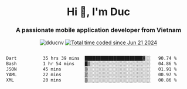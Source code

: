 <h1 align="center">
  Hi 👋, I'm  Duc</h1>
<h3 align="center">A passionate mobile application developer from Vietnam</h3>  
  
<p align="center"> <img src="https://komarev.com/ghpvc/?username=dducnv&label=Profile%20views&color=0e75b6&style=flat" alt="dducnv" /> 
<a href="https://wakatime.com/@4d2a2cd9-1bcb-4dd1-84a4-dce128a35137"><img src="https://wakatime.com/badge/user/4d2a2cd9-1bcb-4dd1-84a4-dce128a35137.svg" alt="Total time coded since Jun 21 2024" /></a>
</p>  

<div style="width: 100vw; overflow-x: auto; flex:center">
  <!--START_SECTION:waka-->

```txt
Dart          35 hrs 39 mins  ██████████████████████▓░░   90.74 %
Bash          1 hr 54 mins    █▒░░░░░░░░░░░░░░░░░░░░░░░   04.86 %
JSON          45 mins         ▒░░░░░░░░░░░░░░░░░░░░░░░░   01.91 %
YAML          22 mins         ▒░░░░░░░░░░░░░░░░░░░░░░░░   00.97 %
XML           20 mins         ▒░░░░░░░░░░░░░░░░░░░░░░░░   00.86 %
```

<!--END_SECTION:waka-->
</div>




  
